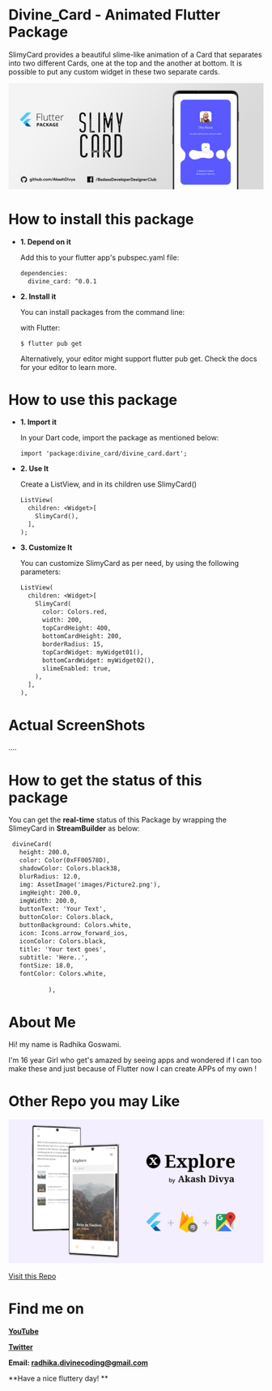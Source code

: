 # Divine_Card - Animated Flutter Package

SlimyCard provides a beautiful slime-like animation of a Card that separates into two different Cards, one at the top and the another at bottom. It is possible to put any custom widget in these two separate cards.

![Banner Image](https://raw.githubusercontent.com/AkashDivya/SlimyCard-Animated-Flutter-Package/master/images/SlimyCard-Animated-Flutter-Package-by-Akash-Divya.png)

# How to install this package

  - **1. Depend on it**

    Add this to your flutter app's pubspec.yaml file:
    
    ```
    dependencies:
      divine_card: ^0.0.1
    ```
    
  - **2. Install it**
    
    You can install packages from the command line:

    with Flutter:
    
    ```
    $ flutter pub get
    ```
    
    Alternatively, your editor might support flutter pub get. Check the docs for your editor to learn more.
    
# How to use this package

  - **1. Import it**
  
    In your Dart code, import the package as mentioned below:
    
    ```
    import 'package:divine_card/divine_card.dart';
    ```
    
  - **2. Use It**
  
    Create a ListView, and in its children use SlimyCard()
    
    ```
    ListView(
      children: <Widget>[
        SlimyCard(),
      ],
    );
    ```
    
  - **3. Customize It**
    
    You can customize SlimyCard as per need, by using the following parameters:
    
    ```
    ListView(
      children: <Widget>[
        SlimyCard(
          color: Colors.red,
          width: 200,
          topCardHeight: 400,
          bottomCardHeight: 200,
          borderRadius: 15,
          topCardWidget: myWidget01(),
          bottomCardWidget: myWidget02(),
          slimeEnabled: true,
        ),
      ],
    ),
    ```
    
    
# Actual ScreenShots
....

# How to get the status of this package

  You can get the **real-time** status of this Package by wrapping the SlimeyCard in **StreamBuilder** as below:
  
  ```
   divineCard(
     height: 200.0,
     color: Color(0xFF00578D),
     shadowColor: Colors.black38,
     blurRadius: 12.0,
     img: AssetImage('images/Picture2.png'),
     imgHeight: 200.0,
     imgWidth: 200.0,
     buttonText: 'Your Text',
     buttonColor: Colors.black,
     buttonBackground: Colors.white,
     icon: Icons.arrow_forward_ios,
     iconColor: Colors.black,
     title: 'Your text goes',
     subtitle: 'Here..',
     fontSize: 18.0,
     fontColor: Colors.white,
 
             ),
  ```

# About Me

Hi! my name is Radhika Goswami.

I'm 16 year Girl who get's amazed by seeing apps and wondered if I can too make these and just because of
Flutter now I can create APPs of my own !
 
# Other Repo you may Like

[![Explore Flutter Firebase](https://raw.githubusercontent.com/AkashDivya/Explore-Flutter-FireStore/master/images/Banner.jpg)](https://github.com/AkashDivya/Explore-Flutter-FireStore)

[Visit this Repo](https://github.com/RadhikaGoswamiDivineCoding)

# Find me on

**[YouTube](https://www.youtube.com/channel/UC96JyllXkE4_Gfh9eLyaovw)**

**[Twitter](https://twitter.com/DivineCoding)**


**Email: radhika.divinecoding@gmail.com**

**Have a nice fluttery day! **
